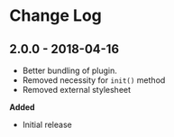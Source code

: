 # Change Log

## 2.0.0 - 2018-04-16

* Better bundling of plugin.
* Removed necessity for `init()` method
* Removed external stylesheet

**Added**

* Initial release
